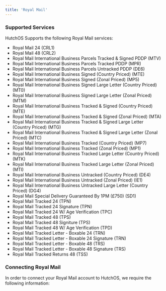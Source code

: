 ```yaml
---
title: 'Royal Mail'
---
```


### Supported Services

HutchOS Supports the following Royal Mail services:

- Royal Mail 24 (CRL1)
- Royal Mail 48 (CRL2)
- Royal Mail International Business Parcels Tracked & Signed PDDP (MTV)
- Royal Mail International Business Parcels Tracked PDDP (MPR)
- Royal Mail International Business Parcels Untracked PDDP (DE6)
- Royal Mail International Business Signed (Country Priced) (MTE)
- Royal Mail International Business Signed (Zonal Priced) (MP5)
- Royal Mail International Business Signed Large Letter (Country Priced) (MT0)
- Royal Mail International Business Signed Large Letter (Zonal Priced) (MTM)
- Royal Mail International Business Tracked & Signed (Country Priced) (MTE)
- Royal Mail  International Business Tracked & Signed (Zonal Priced) (MTA)
- Royal Mail International Business Tracked & Signed Large Letter (Country Priced) (MTG)
- Royal Mail International Business Tracked & Signed Large Letter (Zonal Priced) (MTC)
- Royal Mail International Business Tracked (Country Priced) (MP7)
- Royal Mail  International Business Tracked (Zonal Priced) (MP1)
- Royal Mail International Business Tracked Large Letter (Country Priced) (MTK)
- Royal Mail International Business Tracked Large Letter (Zonal Priced) (MTI)
- Royal Mail International Business Untracked (Country Priced) (DE4)
- Royal Mail International Business Untracked (Zonal Priced) (IE1)
- Royal Mail International Business Untracked Large Letter (Country Priced) (DG4)
- Royal Mail Special Delivery Guaranteed By 1PM (£750) (SD1)
- Royal Mail Tracked 24 (TPN)
- Royal Mail Tracked 24 Signature (TPN)
- Royal Mail Tracked 24 W/ Age Verification (TPC)
- Royal Mail Tracked 48 (TPS)
- Royal Mail Tracked 48 Signiture (TPS)
- Royal Mail Tracked 48 W/ Age Verification (TPD)
- Royal Mail Tracked Letter - Boxable 24 (TRN)
- Royal Mail Tracked Letter - Boxable 24 Signature (TRN)
- Royal Mail Tracked Letter - Boxable 48 (TRS)
- Royal Mail Tracked Letter - Boxable 48 Signature (TRS)
- Royal Mail Tracked Returns 48 (TSS)

### Connecting Royal Mail

In order to connect your Royal Mail account to HutchOS, we require the following information:
